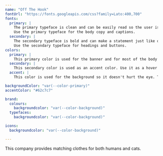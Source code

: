 ```yaml
---
name: "Off The Hook"
fontUrl: "https://fonts.googleapis.com/css?family=Lato:400,700"
fonts:
  primary: |
    The primary typeface is clean and can be easily read so the user is not confused at all when navigating throughout the site.
    Use the primary typeface for the body copy and captions.
  secondary: |
    The secondary typeface is bold and can make a statement just like our product will do for the customer.
    Use the secondary typeface for headings and buttons.
colors:
  primary: |
    This primary color is used for the banner and for most of the body copy.
  secondary: |
    This secondary color is used as an accent color. Use it as a hover and button color.
  accent: |
    This color is used for the background so it doesn't hurt the eye. This is used for the background but also for the banner and the navigation.

backgroundColor: "var(--color-primary)"
accentColor: "#62c7c7"

brand:
  colours:
    backgroundcolor: "var(--color-background)"
  typefaces:
    backgroundcolor: "var(--color-background)"

icons:
  backgroundcolor: "var(--color-background)"

---
```


This company provides matching clothes for both humans and cats.
